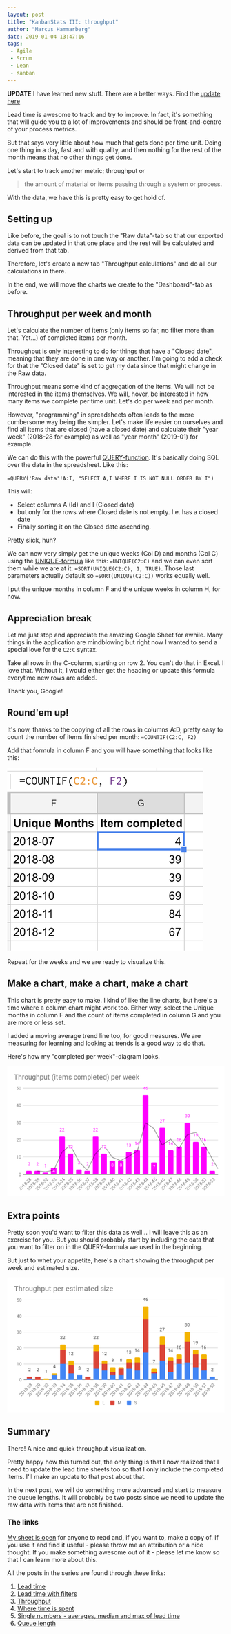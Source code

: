 ```yaml
---
layout: post
title: "KanbanStats III: throughput"
author: "Marcus Hammarberg"
date: 2019-01-04 13:47:16
tags:
 - Agile
 - Scrum
 - Lean
 - Kanban
---
```


**UPDATE**
I have learned new stuff. There are a better ways. Find the [update here](http://www.marcusoft.net/2019/03/kanbanstats-an-average-improvement.html)

Lead time is awesome to track and try to improve. In fact, it's something that will guide you to a lot of improvements and should be front-and-centre of your process metrics.

But that says very little about how much that gets done per time unit. Doing one thing in a day, fast and with quality, and then nothing for the rest of the month means that no other things get done.

Let's start to track another metric; throughput or

> the amount of material or items passing through a system or process.

With the data, we have this is pretty easy to get hold of.

<!-- excerpt-end -->

## Setting up

Like before, the goal is to not touch the "Raw data"-tab so that our exported data can be updated in that one place and the rest will be calculated and derived from that tab.

Therefore, let's create a new tab "Throughput calculations" and do all our calculations in there.

In the end, we will move the charts we create to the "Dashboard"-tab as before.

## Throughput per week and month

Let's calculate the number of items (only items so far, no filter more than that. Yet...) of completed items per month.

Throughput is only interesting to do for things that have a "Closed date", meaning that they are done in one way or another.  I'm going to add a check for that the "Closed date" is set to get my data since that might change in the Raw data.

Throughput means some kind of aggregation of the items. We will not be interested in the items themselves. We will, hover, be interested in how many items we complete per time unit. Let's do per week and per month.

However, "programming" in spreadsheets often leads to the more cumbersome way being the simpler. Let's make life easier on ourselves and find all items that are closed (have a closed date) and calculate their "year week" (2018-28 for example) as well as "year month" (2019-01) for example.

We can do this with the powerful [QUERY-function](https://support.google.com/docs/answer/3093343?hl=en). It's basically doing SQL over the data in the spreadsheet. Like this:

```text
=QUERY('Raw data'!A:I, "SELECT A,I WHERE I IS NOT NULL ORDER BY I")
```

This will:

* Select columns A (Id) and I (Closed date)
* but only for the rows where Closed date is not empty. I.e. has a closed date
* Finally sorting it on the Closed date ascending.

Pretty slick, huh?

We can now very simply get the unique weeks (Col D)  and months (Col C) using the [UNIQUE-formula](https://support.google.com/docs/answer/3093198?hl=en) like this: `=UNIQUE(C2:C)` and we can even sort them while we are at it:  `=SORT(UNIQUE(C2:C), 1, TRUE)`. Those last parameters actually default so `=SORT(UNIQUE(C2:C))` works equally well.

I put the unique months in column F and the unique weeks in column H, for now.

## Appreciation break

Let me just stop and appreciate the amazing Google Sheet for awhile. Many things in the application are mindblowing but right now I wanted to send a special love for the `C2:C` syntax.

Take all rows in the C-column, starting on row 2. You can't do that in Excel. I love that. Without it, I would either get the heading or update this formula everytime new rows are added.

Thank you, Google!

## Round'em up!

It's now, thanks to the copying of all the rows in columns A:D, pretty easy to count the number of items finished per month: `=COUNTIF(C2:C, F2)`

Add that formula in column F and you will have something that looks like this:

![Completed per month](/img/completedPerMonth.png)

Repeat for the weeks and we are ready to visualize this.

## Make a chart, make a chart, make a chart

This chart is pretty easy to make. I kind of like the line charts, but here's a time where a column chart might work too. Either way, select the Unique months in column F and the count of items completed in column G and you are more or less set.

I added a moving average trend line too, for good measures. We are measuring for learning and looking at trends is a good way to do that.

Here's how my "completed per week"-diagram looks.

![Throughput per week](/img/throughputPerWeek.png)

## Extra points

Pretty soon you'd want to filter this data as well... I will leave this as an exercise for you. But you should probably start by including the data that you want to filter on in the QUERY-formula we used in the beginning.

But just to whet your appetite, here's a chart showing the throughput per week and estimated size.

![Througput per estimated size](/img/ThroughputPerEstimatedSize.png)

## Summary

There! A nice and quick throughput visualization.

Pretty happy how this turned out, the only thing is that I now realized that I need to update the lead time sheets too so that I only include the completed items. I'll make an update to that post about that.

In the next post, we will do something more advanced and start to measure the queue lengths. It will probably be two posts since we need to update the raw data with items that are not finished.


### The links

[My sheet is open](https://docs.google.com/spreadsheets/d/1IinrY-3_wEQUwHucDgHsCMUkFhLOqlBzXkZfc1yLBBI) for anyone to read and, if you want to, make a copy of. If you use it and find it useful - please throw me an attribution or a nice thought. If you make something awesome out of it - please let me know so that I can learn more about this.

All the posts in the series are found through these links:

1. [Lead time](http://www.marcusoft.net/2019/01/kanbanstats-simplify-process-stats-get-started.html)
2. [Lead time with filters](http://www.marcusoft.net/2019/01/kanbanstats-ii-filter-the-process-chart.html)
3. [Throughput](http://www.marcusoft.net/2019/01/kanbanstats-iii-throughput.html)
4. [Where time is spent](http://www.marcusoft.net/2019/01/kanbanstats-where-is-time-spent.html)
5. [Single numbers - averages, median and max of lead time](http://www.marcusoft.net/2019/01/kanbanstats-v-single-numbers.html)
6. [Queue length](http://www.marcusoft.net/2019/01/kanbanstats-vi-queue-length.html)
